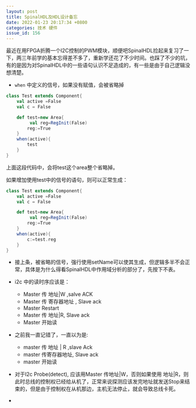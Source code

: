 ```yaml
---
layout: post
title: SpinalHDL及HDL设计备忘
date: 2022-01-23 20:17:34 +0800
categories: 技术 硬件
issue_id: 156
---
```


最近在用FPGA折腾一个I2C控制的PWM模块，顺便吧SpinalHDL捡起来复习了一下，两三年前学的基本忘得差不多了，重新学还花了不少时间。也踩了不少的坑，有的是因为对SpinalHDL中的一些语句认识不足造成的，有一些是由于自己逻辑没想清楚。

- `when` 中定义的信号，如果没有赋值，会被省略掉
  
```scala
class Test extends Component{
    val active =False
    val c = False

    def test=new Area{
         val reg=RegInit(False)
        reg:=True
    }
    when(active){
        test
    }
}
```

上面这段代码中，会将test这个area整个省略掉。

如果增加使用test中的信号的语句，则可以正常生成：

```scala
class Test extends Component{
    val active =False
    val c = False

    def test=new Area{
         val reg=RegInit(False)
        reg:=True
    }
    when(active){
        c:=test.reg
    }
}
```

- 接上条，被省略的信号，强行使用setName可以使其生成，但逻辑多半不会正常，具体是为什么得看SpinalHDL中作用域分析的部分了，先按下不表。

- i2c 中的读时序应该是：
  - Master 传 地址|W ,salve ACK
  - Master 传 寄存器地址 , Slave ack
  - Master Restart
  - Master 传 地址|R, Slave ack
  - Master 开始读
  
- 之前我一直记错了，一直以为是:
  - master 传 地址 | R ,slave Ack
  - master 传寄存器地址, Slave ack
  - master 开始读

- 对于I2c Probe(detect), 应该用Master 传地址|W，否则如果使用 地址|R，则此时总线的控制权已经给从机了，正常来说探测应该发完地址就发送Stop来结束的，但是由于控制权在从机那边，主机无法停止，就会导致总线卡死。
- 

  
